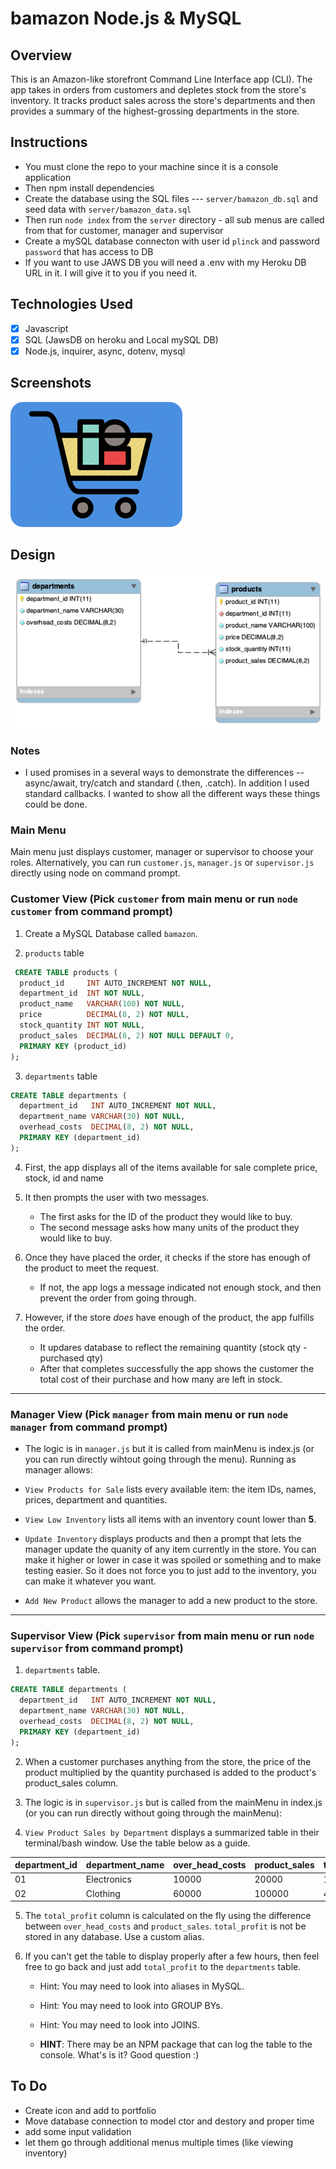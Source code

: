 # bamazon Node.js & MySQL

## Overview

This is an Amazon-like storefront Command Line Interface app (CLI). The app takes in orders from customers and depletes stock from the store's inventory. It tracks product sales across the store's departments and then provides a summary of the highest-grossing departments in the store.

## Instructions

- You must clone the repo to your machine since it is a console application
- Then npm install dependencies
- Create the database using the SQL files --- `server/bamazon_db.sql` and seed data with `server/bamazon_data.sql`
- Then run `node index` from the `server` directory - all sub menus are called from that for customer, manager and supervisor
- Create a mySQL database connecton with user id `plinck` and password `password` that has access to DB
- If you want to use JAWS DB you will need a .env with my Heroku DB URL in it.  I will give it to you if you need it.

## Technologies Used

- [x] Javascript
- [x] SQL (JawsDB on heroku and Local mySQL DB)
- [x] Node.js, inquirer, async, dotenv, mysql

## Screenshots
![Logo](server/images/bamazon275x200.png)

## Design
![ERD/EER](server/images/ERD.png)

### Notes

- I used promises in a several ways to demonstrate the differences -- async/await, try/catch and standard (.then, .catch). In addition I used standard callbacks.  I wanted to show all the different ways these things could be done.

### Main Menu

Main menu just displays customer, manager or supervisor to choose your roles.  Alternatively, you can run `customer.js`, `manager.js` or `supervisor.js` directly using node on command prompt.

### Customer View (Pick `customer` from main menu or run `node customer` from command prompt)

1. Create a MySQL Database called `bamazon`.

2. `products` table

  ```sql
   CREATE TABLE products (
    product_id     INT AUTO_INCREMENT NOT NULL,
    department_id  INT NOT NULL,
    product_name   VARCHAR(100) NOT NULL,
    price          DECIMAL(8, 2) NOT NULL,
    stock_quantity INT NOT NULL,
    product_sales  DECIMAL(8, 2) NOT NULL DEFAULT 0,
    PRIMARY KEY (product_id)
  );
  ```

3. `departments` table

  ```sql
  CREATE TABLE departments (
    department_id   INT AUTO_INCREMENT NOT NULL,
    department_name VARCHAR(30) NOT NULL,
    overhead_costs  DECIMAL(8, 2) NOT NULL,
    PRIMARY KEY (department_id)
  );
  ```

4. First, the app displays all of the items available for sale complete price, stock, id and name

5. It then prompts the user with two messages.
   - The first asks for the ID of the product they would like to buy.
   - The second message asks how many units of the product they would like to buy.

6. Once they have placed the order, it checks if the store has enough of the product to meet the request.
   - If not, the app logs a message indicated not enough stock, and then prevent the order from going through.

7. However, if the store _does_ have enough of the product, the app fulfills the order.
   - It updares database to reflect the remaining quantity (stock qty - purchased qty)
   - After that completes successfully the app shows the customer the total cost of their purchase and how many are left in stock.

- - -

### Manager View (Pick `manager` from main menu or run `node manager` from command prompt)

* The logic is in `manager.js` but it is called from mainMenu is index.js (or you can run directly wihtout going through the menu). Running as manager allows:

* `View Products for Sale` lists every available item: the item IDs, names, prices, department and quantities.

* `View Low Inventory` lists all items with an inventory count lower than **5**.

* `Update Inventory` displays products and then a prompt that lets the manager update the quanity of any item currently in the store.  You can make it higher or lower in case it was spoiled or something and to make testing easier.   So it does not force you to just add to the inventory, you can make it whatever you want.

* `Add New Product` allows the manager to add a new product to the store.

- - -

### Supervisor View (Pick `supervisor` from main menu or run `node supervisor` from command prompt)

1. `departments` table.
  ```sql
  CREATE TABLE departments (
    department_id   INT AUTO_INCREMENT NOT NULL,
    department_name VARCHAR(30) NOT NULL,
    overhead_costs  DECIMAL(8, 2) NOT NULL,
    PRIMARY KEY (department_id)
  );
  ```

2. When a customer purchases anything from the store, the price of the product multiplied by the quantity purchased is added to the product's product_sales column.

3. The logic is in `supervisor.js` but is called from the mainMenu in index.js (or you can run directly without going through the mainMenu):

4. `View Product Sales by Department` displays a summarized table in their terminal/bash window. Use the table below as a guide.

| department_id | department_name | over_head_costs | product_sales | total_profit |
| ------------- | --------------- | --------------- | ------------- | ------------ |
| 01            | Electronics     | 10000           | 20000         | 10000        |
| 02            | Clothing        | 60000           | 100000        | 40000        |

5. The `total_profit` column is calculated on the fly using the difference between `over_head_costs` and `product_sales`. `total_profit` is not be stored in any database. Use a custom alias.

6. If you can't get the table to display properly after a few hours, then feel free to go back and just add `total_profit` to the `departments` table.

   * Hint: You may need to look into aliases in MySQL.

   * Hint: You may need to look into GROUP BYs.

   * Hint: You may need to look into JOINS.

   * **HINT**: There may be an NPM package that can log the table to the console. What's is it? Good question :)

## To Do

- Create icon and add to portfolio
- Move database connection to model ctor and destory and proper time
- add some input validation
- let them go through additional menus multiple times (like viewing inventory)
